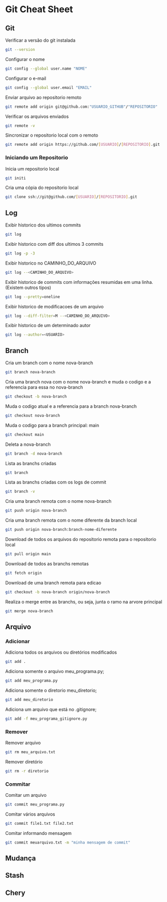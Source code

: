 # Git Cheat Sheet

## Git
Verificar a versão do git instalada
```bash
git --version
```
Configurar o nome
```bash
git config --global user.name "NOME"
```
Configurar o e-mail
```bash
git config --global user.email "EMAIL"
```
Enviar arquivo ao repositorio remoto
```bash
git remote add origin git@github.com:"USUARIO_GITHUB"/"REPOSITORIO"
```
Verificar os arquivos enviados
```bash
git remote -v
```
Sincronizar o repositorio local com o remoto
```bash
git remote add origin https://github.com/[USUARIO]/[REPOSITORIO].git
```

### Iniciando um Repositorio
Inicia um repositorio local
```bash
git initi
```
Cria uma cópia do repositorio local
```bash
git clone ssh://git@github.com/[USUARIO]/[REPOSITORIO].git
```


## Log
Exibir historico dos ultimos commits
```bash
git log
```
Exibir historico com diff dos ultimos 3 commits
```bash
git log -p -3 
```
Exibir historico no CAMINHO_DO_ARQUIVO
```bash
git log --<CAMINHO_DO_ARQUIVO>
```
Exibir historico de commits com informações resumidas em uma linha. (Existem outros tipos)
```bash
git log --pretty=oneline
```
Exibir historico de modificacoes de um arquivo
```bash
git log --diff-filter=M --<CAMINHO_DO_ARQUIVO>
```
Exibir historico de um determinado autor
```bash
git log --author=<USUARIO>
```


## Branch
Cria um branch com o nome nova-branch
```bash
git branch nova-branch
```
Cria uma branch nova com o nome nova-branch e muda o codigo e a referencia para essa no nova-branch
```bash
git checkout -b nova-branch
```
Muda o codigo atual e a referencia para a branch nova-branch
```bash
git checkout nova-branch
```
Muda o codigo para a branch principal: main
```bash
git checkout main
```
Deleta a nova-branch
```bash
git branch -d nova-branch
```
Lista as branchs criadas
```bash
git branch
```
Lista as branchs criadas com os logs de commit
```bash
git branch -v
```
Cria uma branch remota  com o nome nova-branch
```bash
git push origin nova-branch
```
Cria uma branch remota com o nome diferente da branch local
```bash
git push origin nova-branch:branch-nome-diferente
```
Download de todos os arquivos do repositorio remota para o repositorio local
```bash
git pull origin main
```
Download de todos as branchs remotas
```bash
git fetch origin
```
Download de uma branch remota para edicao
```bash
git checkout -b nova-branch origin/nova-branch
```
Realiza o merge entre as branchs, ou seja, junta o ramo na arvore principal
```bash
git merge nova-branch 
```


## Arquivo
### Adicionar
Adiciona todos os arquivos ou diretórios modificados
```bash
git add .
```
Adiciona somente o arquivo meu_programa.py;
```bash
git add meu_programa.py
```
Adiciona somente o diretorio meu_diretorio;
```bash
git add meu_diretorio
```
Adiciona um arquivo que está no .gitignore;
```bash
git add -f meu_programa_gitignore.py
```

### Remover
Remover arquivo
```bash
git rm meu_arquivo.txt
```
Remover diretório
```bash
git rm -r diretorio
```

### Commitar
Comitar um arquivo
```bash
git commit meu_programa.py
```
Comitar vários arquivos
```bash
git commit file1.txt file2.txt
```
Comitar informando mensagem
```bash
git commit meuarquivo.txt -m "minha mensagem de commit"
```


## Mudança


## Stash


## Chery

